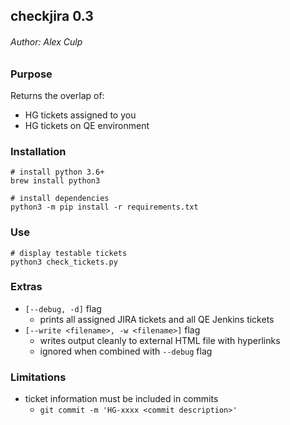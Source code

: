 ## checkjira 0.3 
###### Author: Alex Culp

### Purpose
Returns the overlap of:

   - HG tickets assigned to you
   - HG tickets on QE environment

### Installation

```
# install python 3.6+
brew install python3

# install dependencies
python3 -m pip install -r requirements.txt
```

### Use

```
# display testable tickets
python3 check_tickets.py
```

### Extras

- `[--debug, -d]` flag
   - prints all assigned JIRA tickets and all QE Jenkins tickets
- `[--write <filename>, -w <filename>]` flag
   - writes output cleanly to external HTML file with hyperlinks
   - ignored when combined with `--debug` flag

### Limitations

- ticket information must be included in commits
   - `git commit -m 'HG-xxxx <commit description>'`
